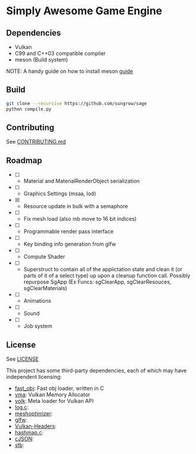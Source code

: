 # Simply Awesome Game Engine

## Dependencies

- Vulkan
- C99 and C++03 compatible compiler
- meson (Build system)

NOTE: A handy guide on how to install meson [guide](https://mesonbuild.com/Quick-guide.html)

## Build

```sh
git clone --recursive https://github.com/sungrow/sage
python compile.py
```

## Contributing

See [CONTRIBUTING.md](CONTRIBUTING.md)

## Roadmap

* [ ] - Material and MaterialRenderObject serialization
* [ ] - Graphics Settings (msaa, lod)
* [x] - Resource update in bulk with a semaphore
* [ ] - Fix mesh load (also mb move to 16 bit indices)
* [ ] - Programmable render pass interface
* [ ] - Key binding info generation from glfw
* [ ] - Compute Shader
* [ ] - Superstruct to contain all of the applictation state and clean it (or parts of it of a select type) up upon a cleanup function call. Possibly repurpose SgApp (Ex Funcs: sgClearApp, sgClearResouces, sgClearMaterials) <!--(Note: Mb not a good idea as it would lead to hanging pointers to a freed data and unobvious state change (Function only needs a pointer to an app to change any state it wants. If we allow the users to be lazy, they will be).) -->
* [ ] - Animations
* [ ] - Sound
* [ ] - Job system

## License

See [LICENSE](LICENSE)

This project has some third-party dependencies, each of which may have independent licensing:

- [fast_obj](https://github.com/thisistherk/fast_obj): Fast obj loader, written in C
- [vma](https://github.com/GPUOpen-LibrariesAndSDKs/VulkanMemoryAllocator): Vulkan Memory Allocator
- [volk](https://github.com/zeux/volk): Meta loader for Vulkan API
- [log.c](https://github.com/SanderMertens/flecs): 
- [meshoptimizer](https://github.com/zeux/meshoptimizer):
- [glfw](https://github.com/glfw/glfw):
- [Vulkan-Headers](https://github.com/KhronosGroup/Vulkan-Headers):
- [hashmap.c](https://github.com/tidwall/hashmap.c):
- [cJSON](https://github.com/DaveGamble/cJSON):
- [stb](https://github.com/nothings/stb):

